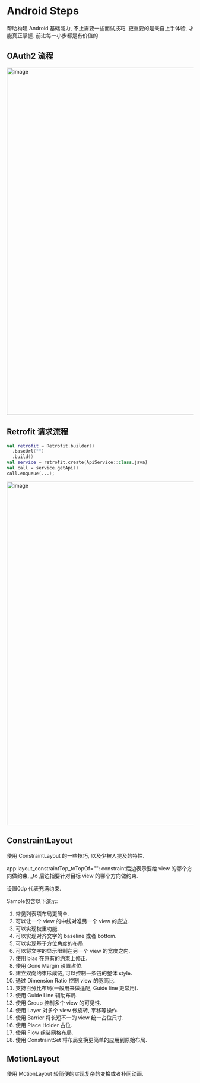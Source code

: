 # Android Steps

帮助构建 Android 基础能力, 不止需要一些面试技巧, 更重要的是亲自上手体验, 才能真正掌握. 前进每一小步都是有价值的.

## OAuth2 流程
<img width="935" alt="image" src="https://github.com/user-attachments/assets/f99e00d1-3140-440a-90a1-ea3473ba6062" />

## Retrofit 请求流程
```kotlin
val retrofit = Retrofit.builder()
  .baseUrl("")
  .build()
val service = retrofit.create(ApiService::class.java)
val call = service.getApi()
call.enqueue(...);
```
<img width="925" alt="image" src="https://github.com/user-attachments/assets/45a5eaa5-96c7-4074-a91f-66a6108773b7" />


## ConstraintLayout

使用 ConstraintLayout 的一些技巧, 以及少被人提及的特性.

app:layout_constraintTop_toTopOf="": constraint后边表示要给 view 的哪个方向做约束, _to 后边指要针对目标 view 的哪个方向做约束.

设置0dp 代表充满约束.

Sample包含以下演示:

1. 常见列表项布局更简单.
2. 可以让一个 view 的中线对准另一个 view 的底边.
3. 可以实现权重功能.
4. 可以实现对齐文字的 baseline 或者 bottom.
5. 可以实现基于方位角度的布局.
6. 可以将文字的显示限制在另一个 view 的宽度之内.
7. 使用 bias 在原有的约束上修正.
8. 使用 Gone Margin 设置占位.
9. 建立双向约束形成链, 可以控制一条链的整体 style.
10. 通过 Dimension Ratio 控制 view 的宽高比.
11. 支持百分比布局(一般用来做适配, Guide line 更常用).
12. 使用 Guide Line 辅助布局.
13. 使用 Group 控制多个 view 的可见性.
14. 使用 Layer 对多个 view 做旋转, 平移等操作.
15. 使用 Barrier 将长短不一的 view 统一占位尺寸.
16. 使用 Place Holder 占位.
17. 使用 Flow 组装网格布局.
18. 使用 ConstraintSet 将布局变换更简单的应用到原始布局.

## MotionLayout
使用 MotionLayout 较简便的实现复杂的变换或者补间动画.



